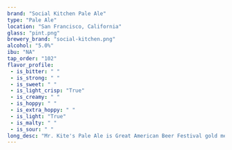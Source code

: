 ```yaml
---
brand: "Social Kitchen Pale Ale"
type: "Pale Ale"
location: "San Francisco, California"
glass: "pint.png"
brewery_brand: "social-kitchen.png"
alcohol: "5.0%"
ibu: "NA"
tap_order: "102"
flavor_profile:
 - is_bitter: " "
 - is_strong: " "
 - is_sweet: " "
 - is_light_crisp: "True"
 - is_creamy: " "
 - is_hoppy: " "
 - is_extra_hoppy: " "
 - is_light: "True"
 - is_malty: " "
 - is_sour: " "
long_desc: "Mr. Kite's Pale Ale is Great American Beer Festival gold medal English style pale ale with tasting notes of dried apricot, honey, and nuts"
---
```


